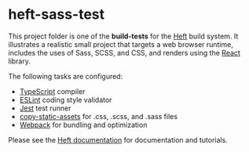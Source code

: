 # heft-sass-test

This project folder is one of the **build-tests** for the [Heft](https://www.npmjs.com/package/@rushstack/heft)
build system. It illustrates a realistic small project that targets a web browser runtime,
includes the uses of Sass, SCSS, and CSS, and renders using the [React](https://reactjs.org/) library.

The following tasks are configured:

- [TypeScript](https://rushstack.io/pages/heft_tasks/typescript/) compiler
- [ESLint](https://rushstack.io/pages/heft_tasks/eslint/) coding style validator
- [Jest](https://rushstack.io/pages/heft_tasks/jest/) test runner
- [copy-static-assets](https://rushstack.io/pages/heft_tasks/copy-static-assets/) for .css, .scss, and .sass files
- [Webpack](https://rushstack.io/pages/heft_tasks/webpack/) for bundling and optimization

Please see the [Heft documentation](https://rushstack.io/pages/heft/overview/) for documentation and tutorials.

